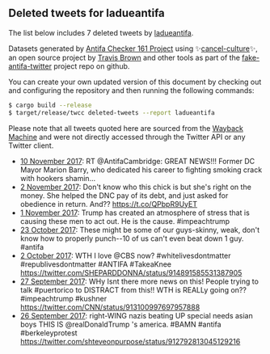 ## Deleted tweets for ladueantifa

The list below includes 7 deleted tweets by
[ladueantifa](https://twitter.com/ladueantifa).



Datasets generated by [Antifa Checker 161 Project](https://twitter.com/antifacheck161) using ✨[cancel-culture](https://github.com/travisbrown/cancel-culture)✨, an open source project by 
[Travis Brown](https://twitter.com/travisbrown) and other tools as part of the 
[fake-antifa-twitter](https://github.com/antifacheck161/fake-antifa-twitter) project repo on github.

You can create your own updated version of this document by checking out and configuring the
repository and then running the following commands:

```bash
$ cargo build --release
$ target/release/twcc deleted-tweets --report ladueantifa
```

Please note that all tweets quoted here are sourced from the
[Wayback Machine](https://web.archive.org) and were not directly accessed through the Twitter API or
any Twitter client.

* [10 November 2017](https://web.archive.org/web/20171110153524/https://twitter.com/ladueantifa/status/929009605040115712): RT @AntifaCambridge: GREAT NEWS!!!  Former DC Mayor Marion Barry, who dedicated his career to fighting smoking crack with hookers shamin…  <!--929009605040115712-->
* [ 2 November 2017](https://web.archive.org/web/20171102234457/https://twitter.com/ladueantifa/status/926233701393899520): Don't know who this chick is but she's right on the money. She helped the DNC pay of its debt, and just asked for obedience in return. And?? https://t.co/QPbpR9UyET <!--926233701393899520-->
* [ 1 November 2017](https://web.archive.org/web/20191210093119/https://twitter.com/ladueantifa/status/925755807756668929): Trump has created an atmosphere of stress that is causing these men to act out. He is the cause.  #impeachtrump <!--925755807756668929-->
* [23 October 2017](https://web.archive.org/web/20190622121359/https://twitter.com/ladueantifa/status/922529287286214657): These might be some of our guys-skinny, weak, don't know how to properly punch--10 of us can't even beat down 1 guy.  #antifa <!--922529287286214657-->
* [ 2 October 2017](https://web.archive.org/web/20190622132204/https://twitter.com/ladueantifa/status/914903604556976136): WTH I love  @CBS  now?  #whitelivesdontmatter   #republivesdontmatter   #ANTIFA   #TakeaKnee  https://twitter.com/SHEPARDDONNA/status/914891585531387905 <!--914903604556976136-->
* [27 September 2017](https://web.archive.org/web/20191211023907/https://twitter.com/ladueantifa/status/913114002565341184): WHy Isnt there more news on this! People trying to talk  #puertorico  to DISTRACT from this!! WTH is REALLy going on??  #impeachtrump   #kushner  https://twitter.com/CNN/status/913100997697957888 <!--913114002565341184-->
* [26 September 2017](https://web.archive.org/web/20190622135056/https://twitter.com/ladueantifa/status/912798178025582592): right-WING nazis beating UP special needs asian boys THIS IS  @realDonaldTrump  's america.  #BAMN   #antifa   #berkeleyprotest   https://twitter.com/shteveonpurpose/status/912792813045129216 <!--912798178025582592-->
